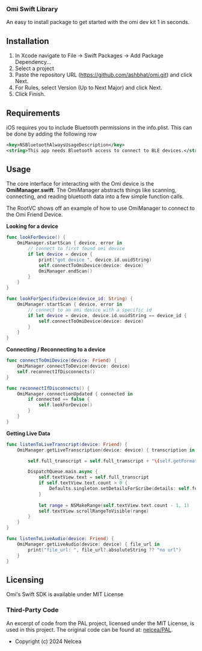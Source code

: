 ### Omi Swift Library
An easy to install package to get started with the omi dev kit 1 in seconds.


## Installation
1. In Xcode navigate to File → Swift Packages → Add Package Dependency...
2. Select a project
3. Paste the repository URL (https://github.com/ashbhat/omi.git) and click Next.
4. For Rules, select Version (Up to Next Major) and click Next.
5. Click Finish.

## Requirements
iOS requires you to include Bluetooth permissions in the info.plist. This can be done by adding the following row
```xml
<key>NSBluetoothAlwaysUsageDescription</key>
<string>This app needs Bluetooth access to connect to BLE devices.</string>
```

## Usage
The core interface for interacting with the Omi device is the **OmiManager.swift**. The OmiManager abstracts things like scanning, connecting, and reading bluetooth data into a few simple function calls.

The RootVC shows off an example of how to use OmiManager to connect to the Omi Friend Device.

**Looking for a device**
```swift
func lookForDevice() {
    OmiManager.startScan { device, error in
        // connect to first found omi device
        if let device = device {
            print("got device ", device.id.uuidString)
            self.connectToOmiDevice(device: device)
            OmiManager.endScan()
        }
    }
}

func lookForSpecificDevice(device_id: String) {
    OmiManager.startScan { device, error in
        // connect to an omi device with a specific id
        if let device = device, device.id.uuidString == device_id {
            self.connectToOmiDevice(device: device)
        }
    }
}
```

**Connecting / Reconnecting to a device**
```swift
func connectToOmiDevice(device: Friend) {
    OmiManager.connectToDevice(device: device)
    self.reconnectIfDisconnects()
}

func reconnectIfDisconnects() {
    OmiManager.connectionUpdated { connected in
        if connected == false {
            self.lookForDevice()
        }
    }
}
```

**Getting Live Data**
```swift
func listenToLiveTranscript(device: Friend) {
    OmiManager.getLiveTranscription(device: device) { transcription in

        self.full_transcript = self.full_transcript + "\(self.getFormattedTimestamp(for: Date())): " + (transcription ?? "" ) + "\n\n"

        DispatchQueue.main.async {
            self.textView.text = self.full_transcript
            if self.textView.text.count > 0 {
                Defaults.singleton.setDetailsForScribe(details: self.full_transcript)
            }
            
            let range = NSMakeRange(self.textView.text.count - 1, 1)
            self.textView.scrollRangeToVisible(range)
        }
    }
}

func listenToLiveAudio(device: Friend) {
    OmiManager.getLiveAudio(device: device) { file_url in
        print("file_url: ", file_url?.absoluteString ?? "no url")
    }
}
```

## Licensing

Omi's Swift SDK is available under MIT License

### Third-Party Code

An excerpt of code from the PAL project, licensed under the MIT License, is used in this project. The original code can be found at: [nelcea/PAL](https://github.com/nelcea/PAL).

- Copyright (c) 2024 Nelcea